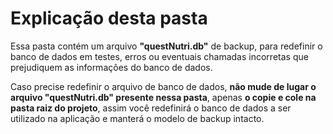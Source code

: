 # Explicação desta pasta
Essa pasta contém um arquivo **"questNutri.db"** de backup, para redefinir o banco de dados em testes, erros ou eventuais chamadas incorretas que prejudiquem as informações do banco de dados.

Caso precise redefinir o arquivo de banco de dados, **não mude de lugar o arquivo "questNutri.db" presente nessa pasta**, apenas **o copie e cole na pasta raiz do projeto**, assim você redefinirá o banco de dados a ser utilizado na aplicação e manterá o modelo de backup intacto.